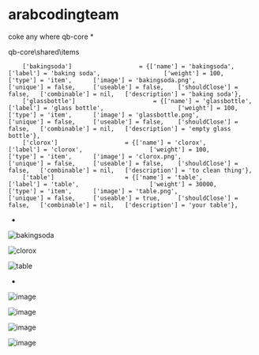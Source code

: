 # arabcodingteam
coke any where qb-core
*

qb-core\shared\items
```
	['bakingsoda'] 					 = {['name'] = 'bakingsoda', 			  	  	  	['label'] = 'baking soda', 					['weight'] = 100, 		['type'] = 'item', 		['image'] = 'bakingsoda.png', 				['unique'] = false, 	['useable'] = false, 	['shouldClose'] = false,   ['combinable'] = nil,   ['description'] = 'baking soda'},
	['glassbottle'] 					 = {['name'] = 'glassbottle', 			  	  	  	['label'] = 'glass bottle', 					['weight'] = 100, 		['type'] = 'item', 		['image'] = 'glassbottle.png', 				['unique'] = false, 	['useable'] = false, 	['shouldClose'] = false,   ['combinable'] = nil,   ['description'] = 'empty glass bottle'},
	['clorox'] 					 = {['name'] = 'clorox', 			  	  	  	['label'] = 'clorox', 					['weight'] = 100, 		['type'] = 'item', 		['image'] = 'clorox.png', 				['unique'] = false, 	['useable'] = false, 	['shouldClose'] = false,   ['combinable'] = nil,   ['description'] = 'to clean thing'},
	['table'] 					 = {['name'] = 'table', 			  	  	  	['label'] = 'table', 					['weight'] = 30000, 		['type'] = 'item', 		['image'] = 'table.png', 				['unique'] = false, 	['useable'] = true, 	['shouldClose'] = false,   ['combinable'] = nil,   ['description'] = 'your table'},

```

*
![bakingsoda](https://user-images.githubusercontent.com/89742984/174672971-19837887-78eb-4d8f-b8c9-dbd14bba346c.png)

![clorox](https://user-images.githubusercontent.com/89742984/174672977-d9ee2db7-9b01-4366-aae9-97d2e709317e.png)

![table](https://user-images.githubusercontent.com/89742984/174672991-4ddcb973-6ff5-4416-a0de-ec91e38c1dea.png)

*

![image](https://user-images.githubusercontent.com/89742984/174673651-411b38a4-1a81-4f07-aff2-bd988ba3cffd.png)

![image](https://user-images.githubusercontent.com/89742984/174673778-6436cfe3-2fb0-4ea6-accc-bedef5757f5b.png)

![image](https://user-images.githubusercontent.com/89742984/174673893-e034dafe-dae6-4dc4-8975-2674cb8dddf6.png)

![image](https://user-images.githubusercontent.com/89742984/174673935-4838351b-defd-4746-be32-81fe16708e6d.png)

